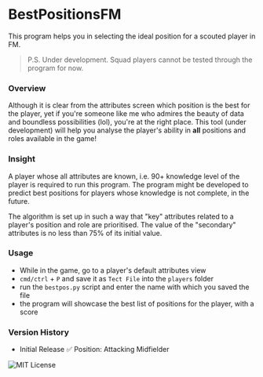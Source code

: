 # BestPositionsFM
This program helps you in selecting the ideal position for a scouted player in FM. 
>P.S. Under development. Squad players cannot be tested through the program for now.

### Overview
Although it is clear from the attributes screen which position is the best for the player, yet if you're someone like me who admires the beauty of data and boundless possibilities (lol), you're at the right place. This tool (under development) will help you analyse the player's ability in **all** positions and roles available in the game!

### Insight
A player whose all attributes are known, i.e. 90+ knowledge level of the player is required to run this program. The program might be developed to predict best positions for players whose knowledge is not complete, in the future.  

The algorithm is set up in such a way that "key" attributes related to a player's position and role are prioritised. The value of the "secondary" attributes is no less than 75% of its initial value.

### Usage
- While in the game, go to a player's default attributes view 
- `cmd/ctrl` + `P` and save it as `Tect File` into the `players` folder
- run the `bestpos.py` script and enter the name with which you saved the file
- the program will showcase the best list of positions for the player, with a score 

### Version History
- Initial Release
    &#9989; Position: Attacking Midfielder



![MIT License](https://img.shields.io/badge/license-MIT-brightgreen)